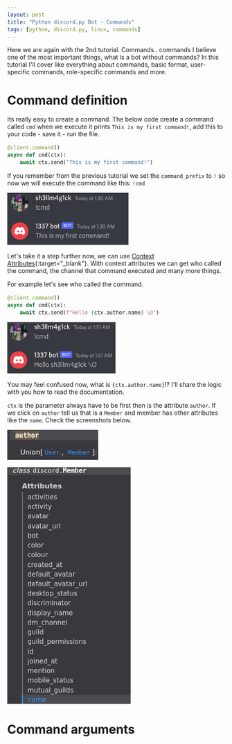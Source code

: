 ```yaml
---
layout: post
title: "Python discord.py Bot - Commands"
tags: [python, discord.py, linux, commands]
---
```


Ηere we are again with the 2nd tutorial. Commands.. commands I believe one of the most important things, what is a bot without commands?
In this tutorial I'll cover like everything about commands, basic format, user-specific commands, role-specific commands and more.

# Command definition

Its really easy to create a command. The below code create a command called `cmd` when we execute it prints `This is my first command!`, add this to your code - save it - run the file.

```python
@client.command()
async def cmd(ctx):
    await ctx.send("This is my first command!")
```
If you remember from the previous tutorial we set the `command_prefix` to `!` so now we will execute the command like this: `!cmd`

![](https://raw.githubusercontent.com/sh3llm4g1ck/sh3llm4g1ck.github.io/main/_posts/python-discord.py-bot-commands/images/1.png)

Let's take it a step further now, we can use [Context Attributes](https://discordpy.readthedocs.io/en/stable/ext/commands/api.html?highlight=author#discord.ext.commands.Context){:target="_blank"}. With context attributes we can get who called the command, the channel that command executed and many more things. 

For example let's see who called the command.

```python
@client.command()
async def cmd(ctx):
    await ctx.send(f"Hello {ctx.author.name} \O")
```

![](https://raw.githubusercontent.com/sh3llm4g1ck/sh3llm4g1ck.github.io/main/_posts/python-discord.py-bot-commands/images/2.png)

Υou may feel confused now, what is `{ctx.author.name}`!? I'll share the logic with you how to read the documentation.

`ctx` is the parameter always have to be first then is the attribute `author`. If we click on `author` tell us that is a `Member` and member has other attributes like the `name`. Check the screenshots below.

![](https://raw.githubusercontent.com/sh3llm4g1ck/sh3llm4g1ck.github.io/main/_posts/python-discord.py-bot-commands/images/3.png)

![](https://raw.githubusercontent.com/sh3llm4g1ck/sh3llm4g1ck.github.io/main/_posts/python-discord.py-bot-commands/images/4.png)

# Command arguments
